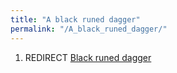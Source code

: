 ```yaml
---
title: "A black runed dagger"
permalink: "/A_black_runed_dagger/"
---
```


1.  REDIRECT [Black runed dagger](Black_runed_dagger "wikilink")